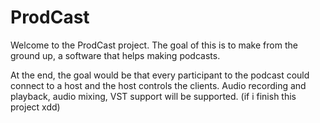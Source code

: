 # ProdCast
Welcome to the ProdCast project. The goal of this is to make from the ground up, a software that helps making podcasts.

At the end, the goal would be that every participant to the podcast could connect to a host and the host controls the clients. Audio recording and playback, audio mixing, VST support will be supported. (if i finish this project xdd)
